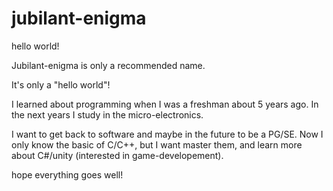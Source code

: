 # jubilant-enigma
hello world!

Jubilant-enigma is only a recommended name. 

It's only a "hello world"!

I learned about programming when I was a freshman about 5 years ago. In the next years I study in the micro-electronics.

I want to get back to software and maybe in the future to be a PG/SE. Now I only know the basic of C/C++, but I want master them, and learn more about C#/unity (interested in game-developement).

hope everything goes well!
